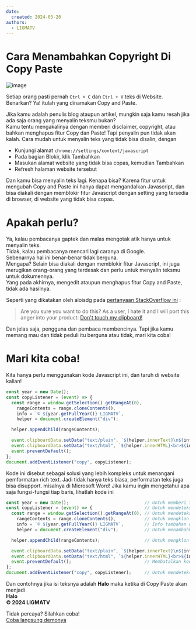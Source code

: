 ```yaml
---
date:
  created: 2024-03-20
authors:
  - LIGMATV
---
```


# Cara Menambahkan Copyright Di Copy Paste

![image](https://github.com/LIGMATV/LIGMATV/assets/143163098/2203b1fa-380e-4586-8236-ebb31eaa2128)

Setiap orang pasti pernah `Ctrl + C` dan `Ctrl + V` teks di Website.  
Benarkan? Ya! itulah yang dinamakan Copy and Paste.  
<!-- more -->
Jika kamu adalah penulis blog ataupun artikel, mungkin saja kamu resah jika ada saja orang yang menyalin teksmu bukan?  
Kamu tentu mengakalinya dengan memberi disclaimer, copyright, atau bahkan menghapus fitur Copy dan Paste! Tapi penyalin pun tidak akan kalah.
Cara mudah untuk menyalin teks yang tidak bisa disalin, dengan

* Kunjungi alamat `chrome://settings/content/javascript`
* Pada bagian Blokir, klik Tambahkan
* Masukan alamat website yang tidak bisa copas, kemudian Tambahkan
* Refresh halaman website tersebut

Dan kamu bisa menyalin teks lagi. Kenapa bisa? Karena fitur untuk mengubah Copy and Paste ini hanya dapat mengandalkan Javascript, dan bisa diakali dengan memblokir fitur Javascript dengan setting yang tersedia di browser, di website yang tidak bisa copas.

# Apakah perlu?

Ya, kalau pembacanya gaptek dan malas mengotak atik hanya untuk menyalin teks.  
Tidak, kalau pembacanya mencari lagi caranya di Google.  
Sebenarnya hal ini benar-benar tidak berguna.  
Mengapa? Selain bisa diakali dengan memblokir fitur Javascript, ini juga merugikan orang-orang yang terdesak dan perlu untuk menyalin teksmu untuk dokumennya.  
Yang pada akhirnya, mengedit ataupun menghapus fitur Copy and Paste, tidak ada hasilnya. 
 
Seperti yang dikatakan oleh aloisdg pada [pertanyaan StackOverflow ini](https://stackoverflow.com/questions/2026335/how-to-add-extra-info-to-copied-web-text) : 
> Are you sure you want to do this? As a user, I hate it and I will port this anger into your product: [Don't touch my clipboard!](https://alexanderell.is/posts/taking-over-my-clipboard/)

Dan jelas saja, pengguna dan pembaca membencinya. Tapi jika kamu memang mau dan tidak peduli itu berguna atau tidak, mari kita coba!

# Mari kita coba!
Kita hanya perlu menggunakan kode Javascript ini, dan taruh di website kalian!

```js
const year = new Date();
const copyListener = (event) => {
  const range = window.getSelection().getRangeAt(0),
    rangeContents = range.cloneContents(),
    info = `© ${year.getFullYear()} LIGMATV`,
    helper = document.createElement("div");

  helper.appendChild(rangeContents);

  event.clipboardData.setData("text/plain", `${helper.innerText}\n${info}`);
  event.clipboardData.setData("text/html", `${helper.innerHTML}<br>${info}`);
  event.preventDefault();
};
document.addEventListener("copy", copyListener);
```
Kode ini disebut sebagai solusi yang lebih kompleks untuk menangani pemformatan rich text.
Jadi tidak hanya teks biasa, performatan teks juga bisa disupport. misalnya di Microsoft Word!
Jika kamu ingin mengetahui apa saja fungsi-fungsi tiap baris, lihatlah kode ini
```js
const year = new Date();                             // Untuk memberi tanggal
const copyListener = (event) => {                    // Untuk mendeteksi penyalian
  const range = window.getSelection().getRangeAt(0), // Untuk mendeteksi teks yang diselect pengguna
    rangeContents = range.cloneContents(),           // Untuk mengklon teks yang diselect ke Javascript
    info = `© ${year.getFullYear()} LIGMATV`,        // Info tambahan di Copy Pastenya
    helper = document.createElement("div");          // Untuk menambahkan elemen khusus Javascript

  helper.appendChild(rangeContents);                 // Untuk mengklon teks yang diselect ke Javascript

  event.clipboardData.setData("text/plain", `${helper.innerText}\n${info}`);    // Jika di paste sebagai teks biasa
  event.clipboardData.setData("text/html", `${helper.innerHTML}<br>${info}`);   // Jika di paste sebagai richtext format
  event.preventDefault();                            // Membatalkan kode jika tidak terjadi
};
document.addEventListener("copy", copyListener);     // Untuk mendeteksi penyalian
```

Dan contohnya jika isi teksnya adalah **Halo** maka ketika di Copy Paste akan menjadi  
**Halo**  
**© 2024 LIGMATV**  

Tidak percaya? Silahkan coba!  
[Coba langsung demonya](https://jsbin.com/kiyejahava/edit?output)

[date-created]: 2024/03/20